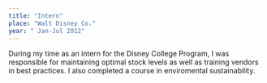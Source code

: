 ```yaml
---
title: "Intern"
place: "Walt Disney Co."
year: " Jan-Jul 2012"
---
```

During my time as an intern for the Disney College Program, I was responsible for maintaining optimal stock levels as well as training vendors in best practices. I also completed a course in enviromental sustainability.
